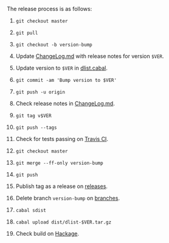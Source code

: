 The release process is as follows:

1. `git checkout master`

2. `git pull`

3. `git checkout -b version-bump`

4. Update [ChangeLog.md](./ChangeLog.md) with release notes for version `$VER`.

5. Update version to `$VER` in [dlist.cabal](./dlist.cabal).

6. `git commit -am 'Bump version to $VER'`

7. `git push -u origin`

8. Check release notes in [ChangeLog.md](./ChangeLog.md).

9. `git tag v$VER`

10. `git push --tags`

11. Check for tests passing on [Travis CI](https://travis-ci.org/spl/dlist/builds).

12. `git checkout master`

13. `git merge --ff-only version-bump`

14. `git push`

15. Publish tag as a release on [releases](https://github.com/spl/dlist/releases).

16. Delete branch `version-bump` on [branches](https://github.com/spl/dlist/branches).

17. `cabal sdist`

18. `cabal upload dist/dlist-$VER.tar.gz`

19. Check build on [Hackage](https://hackage.haskell.org/package/dlist).
